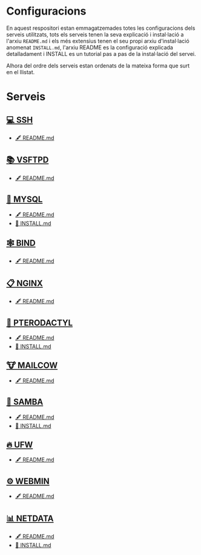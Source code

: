 # Configuracions
En aquest respositori estan emmagatzemades totes les configuracions dels serveis utilitzats, tots els serveis tenen la seva explicació i instal·lació a l'arxiu `README.md` i els més extensius tenen el seu propi arxiu d'instal·lació anomenat `INSTALL.md`, l'arxiu README es la configuració explicada detalladament i INSTALL es un tutorial pas a pas de la instal·lació del servei.

Alhora del ordre dels serveis estan ordenats de la mateixa forma que surt en el llistat.

# Serveis
## [💻 SSH](https://github.com/Proyecto-Sintesi/configs/tree/main/home/alex/.ssh)
- [🖋 README.md](https://github.com/Proyecto-Sintesi/configs/blob/main/home/alex/.ssh/README.md)
## [📚 VSFTPD](https://github.com/Proyecto-Sintesi/configs/tree/main/etc/vsftpd)
- [🖋 README.md](https://github.com/Proyecto-Sintesi/configs/blob/main/etc/vsftpd/README.md)
## [📖 MYSQL](https://github.com/Proyecto-Sintesi/configs/tree/main/etc/mysql)
- [🖋 README.md](https://github.com/Proyecto-Sintesi/configs/blob/main/etc/mysql/README.md)
- [🔧 INSTALL.md](https://github.com/Proyecto-Sintesi/configs/blob/main/etc/mysql/INSTALL.md)
## [🕸 BIND](https://github.com/Proyecto-Sintesi/configs/tree/main/etc/bind)
- [🖋 README.md](https://github.com/Proyecto-Sintesi/configs/blob/main/etc/bind/README.md)
## [📋 NGINX](https://github.com/Proyecto-Sintesi/configs/tree/main/etc/nginx/sites-enabled)
- [🖋 README.md](https://github.com/Proyecto-Sintesi/configs/blob/main/etc/nginx/sites-enabled/README.md)
## [🦅 PTERODACTYL](https://github.com/Proyecto-Sintesi/configs/tree/main/etc/pterodactyl)
- [🖋 README.md](https://github.com/Proyecto-Sintesi/configs/blob/main/etc/pterodactyl/README.md)
- [🔧 INSTALL.md](https://github.com/Proyecto-Sintesi/configs/blob/main/etc/pterodactyl/INSTALL.md)
## [🐮 MAILCOW](https://github.com/Proyecto-Sintesi/configs/blob/main/etc/mailcow/README.md)
  - [🖋 README.md](https://github.com/Proyecto-Sintesi/configs/blob/main/etc/mailcow)
## [🚠 SAMBA](https://github.com/Proyecto-Sintesi/configs/tree/main/etc/samba)
- [🖋 README.md](https://github.com/Proyecto-Sintesi/configs/blob/main/etc/samba/README.md)
- [🔧 INSTALL.md](https://github.com/Proyecto-Sintesi/configs/blob/main/etc/samba/INSTALL.md) 
## [🔥 UFW](https://github.com/Proyecto-Sintesi/configs/tree/main/etc/ufw)
- [🖋 README.md](https://github.com/Proyecto-Sintesi/configs/blob/main/etc/ufw/README.md)
## [⚙ WEBMIN](https://github.com/Proyecto-Sintesi/configs/tree/main/etc/webmin)
- [🖋 README.md](https://github.com/Proyecto-Sintesi/configs/blob/main/etc/webmin/README.md)
## [📊 NETDATA](https://github.com/Proyecto-Sintesi/configs/tree/main/etc/netdata)
- [🖋 README.md](https://github.com/Proyecto-Sintesi/configs/blob/main/etc/webmin/README.md)
- [🔧 INSTALL.md](https://github.com/Proyecto-Sintesi/configs/blob/main/etc/netdata/INSTALL.md) 
